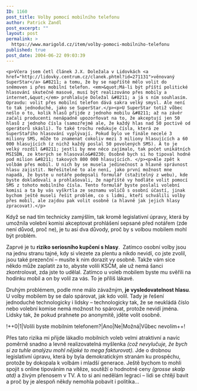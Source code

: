 ```yaml
---
ID: 1160
post_title: Volby pomocí mobilního telefonu
author: Patrick Zandl
post_excerpt: ""
layout: post
permalink: >
  https://www.marigold.cz/item/volby-pomoci-mobilniho-telefonu
published: true
post_date: 2004-06-22 09:03:39
---
```

	<p>Včera jsem četl článek J.X. Doležala v Lidovkách <a href="http://lidovky.centrum.cz/clanek.phtml?id=271131">věnovaný SuperStar</a> &#8211; a tomu, že by se napříště mělo volit do sněmoven i přes mobilní telefon. <em>&quot;Má-li být příští politické hlasování skutečně masové, musí být realizováno přes mobily a internet,&quot;</em> prohlašuje Doležal &#8211; a já s ním souhlasím. Opravdu: volit přes mobilní telefon dává sakra velký smysl. Ale není to tak jednoduché, jako se SuperStar.</p><p>U SuperStar totiž vůbec nešlo o to, kolik hlasů přijde z jednoho mobilu &#8211; až na závěr začali producenti nenápadně upozorňovat na to, že akceptují jen 50 hlasů z jednoho čísla (samozřejmě ale, že každý hlas nad 50 poctivě od operátorů skásli). To také trochu redukuje čísla, která ze SuperStařího hlasování vyplývají. Pokud bylo ve finále necelé 3 miliony SMS, může to znamenat cokoliv mezi 3 miliony hlasujících a 60 000 hlasujících (z nichž každý poslal 50 povolených SMS). A to je velký rozdíl &#8211; jestli by mne něco zajímalo, tak počet unikátních MSISDN, ze kterých se hlasovalo&#8230; Osobně bych si ho tipoval hodně pod milion &#8211; takových 800 000 hlasujících. </p><p>Ale zpět k volbám přes mobil. U nich by se musela jedinečnost a hlavně správnost hlasu zajistit. Neřešitelné to ale není, jako první možnost mne napadá, že byste u notáře podepsali formulář (stažitelný z webu), kde byste dokladovali a prohlašovali, že napříště vy hodláte volit pomocí SMS z tohoto mobilního čísla. Tento formulář byste poslali volební komisi a ta by vás vyškrtla ze seznamu voličů s osobní účastí, jinak bychom ještě museli řešit problém, co s lidmi, kteří schválili volby přes mobil, ale zajdou pak volit osobně (a hlavně jak jejich hlasy zpracovat).</p>
<!--more-->	<p>Když se nad tím technicky zamýšlím, tak kromě legislativní úpravy, která by umožnila volební komisi akceptovat prohlášení sepsané před notářem (zde není důvod, proč ne), je tu asi dva důvody, proč by s volbou mobilem mohl být problém.</p><p>Zaprvé je tu <strong>riziko seriosního kupčení s hlasy</strong>.  Zatímco osobní volby jsou na jednu stranu tajné, kdy si vlezete za plentu a nikdo nevidí, co jste zvolil, jsou také prezenční &#8211; musíte k nim dorazit vy osobně. Takže vám sice někdo může zaplatit za to, abyste volili KSČM, ale už nemá šanci zkontrolovat, zda jste to udělal. Zatímco u voleb mobilem byste mu svěřili na hodinku mobil a on by volil za vás. To je příliš lákavé. </p><p>Druhým problémem, podle mne málo závažným, <strong>je vysledovatelnost hlasu</strong>. U volby mobilem by se dalo spárovat, jak kdo volil. Tady je řešení jednoduché technologicky i lidsky &#8211; technologicky tak, že se neukládá číslo nebo volební komise nemá možnost ho spárovat, protože nevidí jména. Lidsky tak, že pokud prahnete po anonymitě, jděte volit osobně. </p><p>!++0|1|Volili byste mobilním telefonem?|Ano|Ne|Možná|Vůbec nevolím++!</p><p>Přes tato rizika mi přijde lákadlo mobilních voleb velmi atraktivní a navíc poměrně snadno a levně realizovatelná myšlenka <em>(což nevylučuje, že bych si za tuhle analýzu mohl nějaké to mega fakturovat).</em> Jde o drobnou legislativní úpravu, která by byla demokratickým stranám ku prospěchu, protože by dokopala k volbám i mladší generace. Ještě bychom to mohli spojit s online tipováním na vítěze, soutěží o hodnotné ceny <em>(grosse skalp atd) </em>a živým přenosem v TV. A to si ani nedělám legraci &#8211; lidi se chtějí bavit a proč by je alespoň někdy nemohla pobavit i politika&#8230;</p>